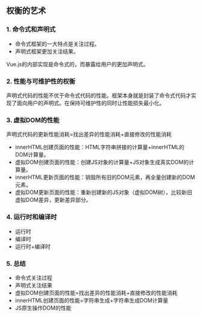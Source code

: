 ## 权衡的艺术
### 1. 命令式和声明式

- 命令式框架的一大特点是关注过程。
- 声明式框架更加关注结果。

Vue.js的内部实现是命令式的，而暴露给用户的更加声明式。

### 2. 性能与可维护性的权衡

声明式代码的性能不优于命令式代码的性能。框架本身就是封装了命令式代码才实现了面向用户的声明式。在保持可维护性的同时让性能损失最小化。

### 3. 虚拟DOM的性能

声明式代码的更新性能消耗=找出差异的性能消耗+直接修改的性能消耗

- innerHTML创建页面的性能：HTML字符串拼接的计算量+innerHTML的DOM计算量。
- 虚拟DOM创建页面的性能：创建JS对象的计算量+JS对象生成真实DOM的计算量。
- innerHTML更新页面的性能：销毁所有旧的DOM元素，再全量创建新的DOM元素。
- 虚拟DOM更新页面的性能：重新创建新的JS对象（虚拟DOM树），比较新旧虚拟DOM差异，更新差异部分。

### 4. 运行时和编译时

- 运行时
- 编译时
- 运行时+编译时

### 5. 总结

- 命令式关注过程
- 声明式关注结果
- 虚拟DOM创建页面的性能=找出差异的性能消耗+直接修改的性能消耗
- innerHTML创建页面的性能=字符串生成+字符串生成DOM计算量
- JS原生操作DOM的性能
